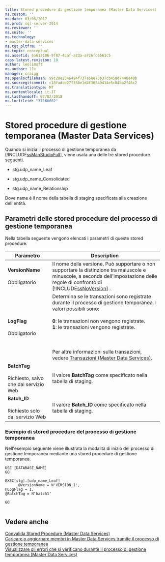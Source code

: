 ```yaml
---
title: Stored procedure di gestione temporanea (Master Data Services) | Microsoft Docs
ms.custom: ''
ms.date: 03/06/2017
ms.prod: sql-server-2014
ms.reviewer: ''
ms.suite: ''
ms.technology:
- master-data-services
ms.tgt_pltfrm: ''
ms.topic: conceptual
ms.assetid: 6a613106-9f87-4caf-a23a-a726fc6561c5
caps.latest.revision: 10
author: leolimsft
ms.author: lle
manager: craigg
ms.openlocfilehash: 99c28e2346494f737a6ee73b37cb458d7448e40b
ms.sourcegitcommit: c18fadce27f330e1d4f36549414e5c84ba2f46c2
ms.translationtype: MT
ms.contentlocale: it-IT
ms.lasthandoff: 07/02/2018
ms.locfileid: "37160602"
---
```

# <a name="staging-stored-procedure-master-data-services"></a>Stored procedure di gestione temporanea (Master Data Services)
  Quando si inizia il processo di gestione temporanea da [!INCLUDE[ssManStudioFull](../includes/ssmanstudiofull-md.md)], viene usata una delle tre stored procedure seguenti.  
  
-   stg.udp_name_Leaf  
  
-   stg.udp_name_Consolidated  
  
-   stg.udp_name_Relationship  
  
 Dove name è il nome della tabella di staging specificata alla creazione dell'entità.  
  
## <a name="staging-process-stored-procedure-parameters"></a>Parametri delle stored procedure del processo di gestione temporanea  
 Nella tabella seguente vengono elencati i parametri di queste stored procedure.  
  
|Parametro|Description|  
|---------------|-----------------|  
|**VersionName**<br /><br /> Obbligatorio|Il nome della versione. Può supportare o non supportare la distinzione tra maiuscole e minuscole, a seconda dell'impostazione delle regole di confronto di [!INCLUDE[ssNoVersion](../includes/ssnoversion-md.md)] .|  
|**LogFlag**<br /><br /> Obbligatorio|Determina se le transazioni sono registrate durante il processo di gestione temporanea. I valori possibili sono:<br /><br /> **0**: le transazioni non vengono registrate.<br />**1**: le transazioni vengono registrate.<br /><br /> <br /><br /> Per altre informazioni sulle transazioni, vedere [Transazioni &#40;Master Data Services&#41;](transactions-master-data-services.md).|  
|**BatchTag**<br /><br /> Richiesto, salvo che dal servizio Web|Il valore **BatchTag** come specificato nella tabella di staging.|  
|**Batch_ID**<br /><br /> Richiesto solo dal servizio Web|Il valore **Batch_ID** come specificato nella tabella di staging.|  
  
### <a name="staging-process-stored-procedure-example"></a>Esempio di stored procedure del processo di gestione temporanea  
 Nell'esempio seguente viene illustrata la modalità di inizio del processo di gestione temporanea mediante una stored procedure di gestione temporanea.  
  
```  
USE [DATABASE_NAME]  
GO  
  
EXEC[stg].[udp_name_Leaf]  
      @VersionName = N'VERSION_1',  
@LogFlag = 1,  
@BatchTag = N'batch1'  
  
GO  
  
```  
  
## <a name="see-also"></a>Vedere anche  
 [Convalida Stored Procedure &#40;Master Data Services&#41;](../../2014/master-data-services/validation-stored-procedure-master-data-services.md)   
 [Caricare o aggiornare membri in Master Data Services tramite il processo di gestione temporanea](/sql/2014/master-data-services/add-update-and-delete-data-master-data-services)   
 [Visualizzare gli errori che si verificano durante il processo di gestione temporanea &#40;Master Data Services&#41;](view-errors-that-occur-during-staging-master-data-services.md)  
  
  
